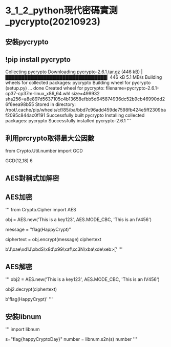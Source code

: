 # 3_1_2_python現代密碼實測_pycrypto(20210923)

## 安裝pycrypto

## !pip install pycrypto

Collecting pycrypto
  Downloading pycrypto-2.6.1.tar.gz (446 kB)
     |████████████████████████████████| 446 kB 5.1 MB/s 
Building wheels for collected packages: pycrypto
  Building wheel for pycrypto (setup.py) ... done
  Created wheel for pycrypto: filename=pycrypto-2.6.1-cp37-cp37m-linux_x86_64.whl size=499932 sha256=a8e897d5637105c4b13658efbb5d645874936dc52b9cb46990dd26f6eea98b55
  Stored in directory: /root/.cache/pip/wheels/cf/85/ba/bbd7c96add459de7598fb424e5ff2309baf2095c844ac0f191
Successfully built pycrypto
Installing collected packages: pycrypto
Successfully installed pycrypto-2.6.1
'''
## 利用prcrypto取得最大公因數

from Crypto.Util.number import GCD

GCD(12,18)
6

## AES對稱式加解密

## AES加密
'''
from Crypto.Cipher import AES

obj = AES.new('This is a key123', AES.MODE_CBC, 'This is an IV456')

message = "flag(HappyCrypt)"

ciphertext = obj.encrypt(message)
ciphertext

b'J\xae\xd1J\xbdS\x8d\x99\xaf\xc3N\xba\xde\xeb>['
'''
## AES解密
'''
obj2 = AES.new('This is a key123', AES.MODE_CBC, 'This is an IV456')

obj2.decrypt(ciphertext)

b'flag(HappyCrypt)'
'''
## 安裝libnum
'''
import libnum

s="flag{happyCryptoDay}"
number = libnum.s2n(s)
number
'''
